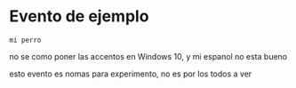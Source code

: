 # Evento de ejemplo

```host
mi perro
```

no se como poner las accentos en Windows 10, y mi espanol no esta bueno

esto evento es nomas para experimento, no es por los todos a ver